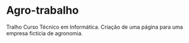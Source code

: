 # Agro-trabalho
Tralho Curso Técnico em Informática. Criação de uma página para uma empresa fictícia de agronomia.
